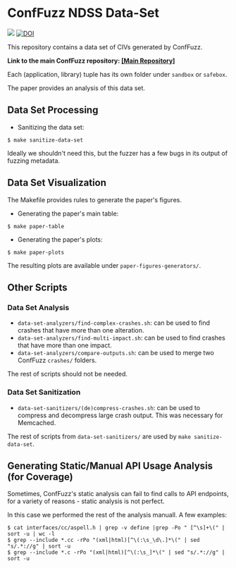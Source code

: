 # ConfFuzz NDSS Data-Set

[![](https://img.shields.io/badge/arXiv-paper-red)](https://arxiv.org/abs/2212.12904)
[![DOI](https://zenodo.org/badge/DOI/10.5281/zenodo.7505749.svg)](https://doi.org/10.5281/zenodo.7505749)

This repository contains a data set of CIVs generated by ConfFuzz.

**Link to the main ConfFuzz repository: [[Main Repository]](https://github.com/conffuzz/conffuzz)**

Each (application, library) tuple has its own folder under `sandbox` or `safebox`.

The paper provides an analysis of this data set.

## Data Set Processing

- Sanitizing the data set:

```
$ make sanitize-data-set
```

Ideally we shouldn't need this, but the fuzzer has a few bugs in its output of fuzzing metadata.

## Data Set Visualization

The Makefile provides rules to generate the paper's figures.

- Generating the paper's main table:

```
$ make paper-table
```

- Generating the paper's plots:

```
$ make paper-plots
```

The resulting plots are available under `paper-figures-generators/`.

## Other Scripts

### Data Set Analysis

- `data-set-analyzers/find-complex-crashes.sh`: can be used to find crashes that have more than one alteration.
- `data-set-analyzers/find-multi-impact.sh`: can be used to find crashes that have more than one impact.
- `data-set-analyzers/compare-outputs.sh`: can be used to merge two ConfFuzz `crashes/` folders.

The rest of scripts should not be needed.

### Data Set Sanitization

- `data-set-sanitizers/(de)compress-crashes.sh`: can be used to compress and decompress large crash output. This was necessary for Memcached.

The rest of scripts from `data-set-sanitizers/` are used by `make sanitize-data-set`.

## Generating Static/Manual API Usage Analysis (for Coverage)

Sometimes, ConfFuzz's static analysis can fail to find calls to API endpoints,
for a variety of reasons - static analysis is not perfect.

In this case we performed the rest of the analysis manuall. A few examples:

```
$ cat interfaces/cc/aspell.h | grep -v define |grep -Po " [^\s]+\(" | sort -u | wc -l
$ grep --include *.cc -rPo "(xml|html)[^\(:\s_\d\.]*\(" | sed "s/.*://g" | sort -u
$ grep --include *.c -rPo "(xml|html)[^\(:\s_]*\(" | sed "s/.*://g" | sort -u
```

